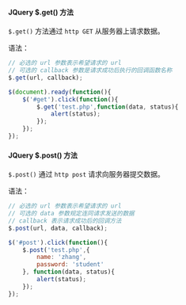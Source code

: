 #### JQuery  $.get() 方法

`$.get()` 方法通过 `http GET` 从服务器上请求数据。

语法：

```javascript
// 必选的 url 参数表示希望请求的 url
// 可选的 callback 参数是请求成功后执行的回调函数名称
$.get(url, callback);
```

```javascript
$(document).ready(function(){
    $('#get').click(function(){
        $.get('test.php',function(data, status){
            alert(status);
        });
    });
});
```



#### JQuery $.post() 方法

`$.post()` 通过 `http post` 请求向服务器提交数据。

语法：

```javascript
// 必选的 url 参数表示希望请求的 url
// 可选的 data 参数规定连同请求发送的数据
// callback 表示请求成功后的回调方法
$.post(url, data, callback);
```

```javascript
$('#post').click(function(){
    $.post('test.php',{
        name: 'zhang',
        password: 'student'
    }, function(data, status){
        alert(status);
    });
});
```